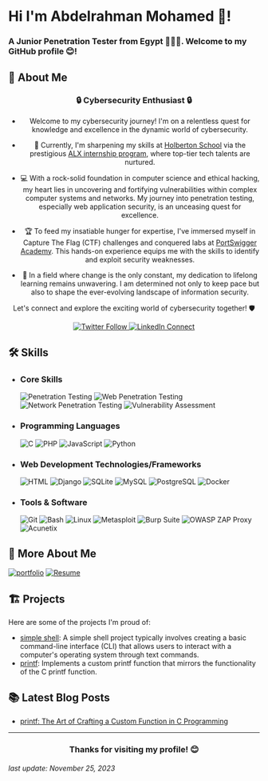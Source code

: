 # Hi I'm Abdelrahman Mohamed 👋!
### A Junior Penetration Tester from Egypt 👨🏻‍💻. Welcome to my GitHub profile 😊!



## 🚀 About Me

<h3 align="center">🔒 Cybersecurity Enthusiast 🔒</h3>

- <p align="center">
  Welcome to my cybersecurity journey! I'm on a relentless quest for knowledge and excellence in the dynamic world of cybersecurity.
</p>

- <p align="center">
  🚀 Currently, I'm sharpening my skills at <a href="https://www.holbertonschool.com/about-holberton">Holberton School</a> via the prestigious <a href="https://www.alxafrica.com/about/">ALX internship program</a>, where top-tier tech talents are nurtured.
</p>

- <p align="center">
  💻 With a rock-solid foundation in computer science and ethical hacking, my heart lies in uncovering and fortifying vulnerabilities within complex computer systems and networks. My journey into penetration testing, especially web application security, is an unceasing quest for excellence.
</p>

- <p align="center">
  🏆 To feed my insatiable hunger for expertise, I've immersed myself in Capture The Flag (CTF) challenges and conquered labs at <a href="https://portswigger.net/">PortSwigger Academy</a>. This hands-on experience equips me with the skills to identify and exploit security weaknesses.
</p>

- <p align="center">
  🌟 In a field where change is the only constant, my dedication to lifelong learning remains unwavering. I am determined not only to keep pace but also to shape the ever-evolving landscape of information security.
</p>

<p align="center">
  Let's connect and explore the exciting world of cybersecurity together! 🛡️
</p>

<p align="center">
  <a href="https://twitter.com/HackerSa3edy">
    <img src="https://img.shields.io/badge/Twitter-Follow-1DA1F2?logo=twitter&style=for-the-badge" alt="Twitter Follow">
  </a>
  <a href="https://www.linkedin.com/in/abdelrahmanm0/">
    <img src="https://img.shields.io/badge/LinkedIn-Connect-0A66C2?logo=linkedin&style=for-the-badge" alt="LinkedIn Connect">
  </a>
</p>



## 🛠 Skills
- ### Core Skills
	![Penetration Testing](https://img.shields.io/badge/Penetration_Testing-1F425D?style=for-the-badge&logoColor=white)
	![Web Penetration Testing](https://img.shields.io/badge/Web_Penetration_Testing-1F425D?style=for-the-badge&logoColor=white)
	![Network Penetration Testing](https://img.shields.io/badge/Network_Penetration_Testing-1F425D?style=for-the-badge&logoColor=white)
	![Vulnerability Assessment](https://img.shields.io/badge/Vulnerability_Assessment-1F425D?style=for-the-badge)


- ### Programming Languages
	![C](https://img.shields.io/badge/C-A8B9CC?style=for-the-badge&logo=c&logoColor=black)
	![PHP](https://img.shields.io/badge/PHP-777BB4?style=for-the-badge&logo=php&logoColor=white)
	![JavaScript](https://img.shields.io/badge/JavaScript-F7DF1E?style=for-the-badge&logo=javascript&logoColor=black)
	![Python](https://img.shields.io/badge/Python-3776AB?style=for-the-badge&logo=python&logoColor=white)



- ### Web Development Technologies/Frameworks
	![HTML](https://img.shields.io/badge/HTML-E34F26?style=for-the-badge&logo=html5&logoColor=white)
	![Django](https://img.shields.io/badge/Django-092E20?style=for-the-badge&logo=django&logoColor=white)
	![SQLite](https://img.shields.io/badge/SQLite-003B57?style=for-the-badge&logo=sqlite&logoColor=white)
	![MySQL](https://img.shields.io/badge/MySQL-4479A1?style=for-the-badge&logo=mysql&logoColor=white)
	![PostgreSQL](https://img.shields.io/badge/PostgreSQL-336791?style=for-the-badge&logo=postgresql&logoColor=white)
	![Docker](https://img.shields.io/badge/Docker-2496ED?style=for-the-badge&logo=docker&logoColor=white)



- ### Tools & Software
	![Git](https://img.shields.io/badge/Git-F05032?style=for-the-badge&logo=git&logoColor=white)
	![Bash](https://img.shields.io/badge/Bash-4EAA25?style=for-the-badge&logo=gnu-bash&logoColor=white)
	![Linux](https://img.shields.io/badge/Linux-FCC624?style=for-the-badge&logo=linux&logoColor=black)
	![Metasploit](https://img.shields.io/badge/Metasploit-239120?style=for-the-badge&logo=metasploit&logoColor=white)
	![Burp Suite](https://img.shields.io/badge/Burp_Suite-FF6347?style=for-the-badge&logo=burpsuite&logoColor=white)
	![OWASP ZAP Proxy](https://img.shields.io/badge/OWASP_ZAP_Proxy-404D59?style=for-the-badge&logo=owasp&logoColor=white)
	![Acunetix](https://img.shields.io/badge/Acunetix-000000?style=for-the-badge&logo=acunetix&logoColor=white)




## 🔗 More About Me
[![portfolio](https://img.shields.io/badge/my_portfolio-000?style=for-the-badge&logo=ko-fi&logoColor=white)](https://hacker-sa3edy.notion.site/Abdelrahman-Mohamed-fb5a61c08f5548eca17949b890b8f379?pvs=4)
[![Resume](https://img.shields.io/badge/Resume-1F425D?style=for-the-badge)](https://drive.google.com/file/d/1J8_IDoVvOSbI5kp97lKF6pt2QZbfDepH/view?usp=drive_link)




## 🏗️ Projects

Here are some of the projects I'm proud of:

- [simple shell](https://github.com/hackerSa3edy/simple_shell): A simple shell project typically involves creating a basic command-line interface (CLI) that allows users to interact with a computer's operating system through text commands.
- [printf](https://github.com/Tahani-Saber/printf): Implements a custom printf function that mirrors the functionality of the C printf function.



## 📚 Latest Blog Posts
- [printf: The Art of Crafting a Custom Function in C Programming](https://github.com/hackerSa3edy/blog/tree/master/printf:%20The%20Art%20of%20Crafting%20a%20Custom%20Function%20in%20C%20Programming)

---
<h3 align="center">Thanks for visiting my profile! 😊</h3>

###### last update: November 25, 2023
